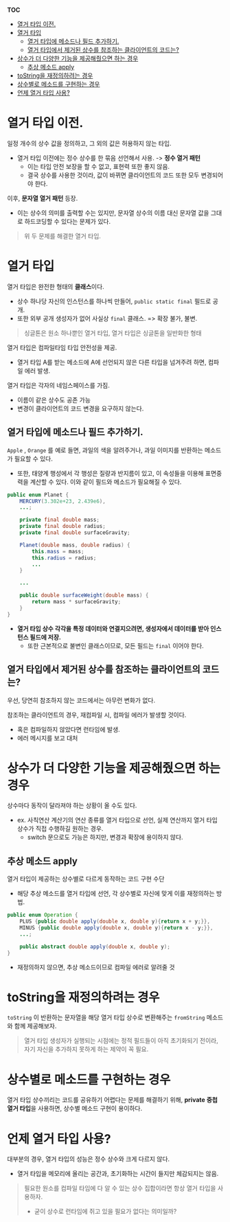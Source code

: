 **TOC**
- [열거 타입 이전.](#열거-타입-이전)
- [열거 타입](#열거-타입)
  - [열거 타입에 메소드나 필드 추가하기.](#열거-타입에-메소드나-필드-추가하기)
  - [열거 타입에서 제거된 상수를 참조하는 클라이언트의 코드는?](#열거-타입에서-제거된-상수를-참조하는-클라이언트의-코드는)
- [상수가 더 다양한 기능을 제공해줬으면 하는 경우](#상수가-더-다양한-기능을-제공해줬으면-하는-경우)
  - [추상 메소드 apply](#추상-메소드-apply)
- [toString을 재정의하려는 경우](#tostring을-재정의하려는-경우)
- [상수별로 메소드를 구현하는 경우](#상수별로-메소드를-구현하는-경우)
- [언제 열거 타입 사용?](#언제-열거-타입-사용)

# 열거 타입 이전.
일정 개수의 상수 값을 정의하고, 그 외의 값은 허용하지 않는 타입.
- 열거 타입 이전에는 정수 상수를 한 묶음 선언해서 사용. -> **정수 열거 패턴**
  - 이는 타입 안전 보장을 할 수 없고, 표현력 또한 좋지 않음.
  - 결국 상수를 사용한 것이라, 값이 바뀌면 클라이언트의 코드 또한 모두 변경되어야 한다.

이후, **문자열 열거 패턴** 등장.
- 이는 상수의 의미를 출력할 수는 있지만, 문자열 상수의 이름 대신 문자열 값을 그대로 하드코딩할 수 있다는 문제가 있다.

> 위 두 문제를 해결한 열거 타입.

# 열거 타입
열거 타입은 완전한 형태의 **클래스**이다.
- 상수 하나당 자신의 인스턴스를 하나씩 만들어, `public static final` 필드로 공개.
- 또한 외부 공개 생성자가 없어 사실상 `final` 클래스. => 확장 불가, 불변.

> 싱글톤은 원소 하나뿐인 열거 타입, 열거 타입은 싱글톤을 일반화한 형태

열거 타입은 컴파일타임 타입 안전성을 제공.
- 열거 타입 A를 받는 메소드에 A에 선언되지 않은 다른 타입을 넘겨주려 하면, 컴파일 에러 발생.

열거 타입은 각자의 네임스페이스를 가짐.
- 이름이 같은 상수도 공존 가능
- 변경이 클라이언트의 코드 변경을 요구하지 않는다.

## 열거 타입에 메소드나 필드 추가하기.
`Apple` , `Orange` 를 예로 들면, 과일의 색을 알려주거나, 과일 이미지를 반환하는 메소드가 필요할 수 있다.
- 또한, 태양계 행성에서 각 행성은 질량과 반지름이 있고, 이 속성들을 이용해 표면중력을 계산할 수 있다. 이와 같이 필드와 메소드가 필요해질 수 있다.

```java
public enum Planet {
    MERCURY(3.302e+23, 2.439e6),
    ...;

    private final double mass;
    private final double radius;
    private final double surfaceGravity;

    Planet(double mass, double radius) {
        this.mass = mass;
        this.radius = radius;
        ...
    }

    ...

    public double surfaceWeight(double mass) {
        return mass * surfaceGravity;
    }
}
```
- **열거 타입 상수 각각을 특정 데이터와 연결지으려면, 생성자에서 데이터를 받아 인스턴스 필드에 저장.**
  - 또한 근본적으로 불변인 클래스이므로, 모든 필드는 `final` 이어야 한다.

## 열거 타입에서 제거된 상수를 참조하는 클라이언트의 코드는?
우선, 당연히 참조하지 않는 코드에서는 아무런 변화가 없다.

참조하는 클라이언트의 경우, 재컴파일 시, 컴파일 에러가 발생할 것이다.
- 혹은 컴파일하지 않았다면 런타임에 발생.
- 에러 메시지를 보고 대처

# 상수가 더 다양한 기능을 제공해줬으면 하는 경우
상수마다 동작이 달라져야 하는 상황이 올 수도 있다.
- ex. 사칙연산 계산기의 연산 종류를 열거 타입으로 선언, 실제 연산까지 열거 타입 상수가 직접 수행하길 원하는 경우.
  - switch 문으로도 가능은 하지만, 변경과 확장에 용이하지 않다.

## 추상 메소드 apply
열거 타입이 제공하는 상수별로 다르게 동작하는 코드 구현 수단
- 해당 추상 메소드를 열거 타입에 선언, 각 상수별로 자신에 맞게 이를 재정의하는 방법.

```java
public enum Operation {
    PLUS {public double apply(double x, double y){return x + y;}},
    MINUS {public double apply(double x, double y){return x - y;}},
    ...;

    public abstract double apply(double x, double y);
}
```
- 재정의하지 않으면, 추상 메소드이므로 컴파일 에러로 알려줄 것

# toString을 재정의하려는 경우
`toString` 이 반환하는 문자열을 해당 열거 타입 상수로 변환해주는 `fromString` 메소드와 함께 제공해보자.

> 열거 타입 생성자가 실행되는 시점에는 정적 필드들이 아직 초기화되기 전이라, 자기 자신을 추가하지 못하게 하는 제약이 꼭 필요.

# 상수별로 메소드를 구현하는 경우
열거 타입 상수끼리는 코드를 공유하기 어렵다는 문제를 해결하기 위해, **private 중첩 열거 타입**을 사용하면, 상수별 메소드 구현이 용이하다.

# 언제 열거 타입 사용?
대부분의 경우, 열거 타입의 성능은 정수 상수와 크게 다르지 않다.
- 열거 타입을 메모리에 올리는 공간과, 초기화하는 시간이 들지만 체감되지는 않음.

> 필요한 원소를 컴파일 타임에 다 알 수 있는 상수 집합이라면 항상 열거 타입을 사용하자.
> - 굳이 상수로 런타임에 쥐고 있을 필요가 없다는 의미일까?